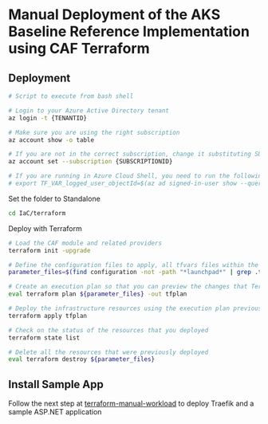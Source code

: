 # Manual Deployment of the AKS Baseline Reference Implementation using CAF Terraform


## Deployment

```bash
# Script to execute from bash shell

# Login to your Azure Active Directory tenant
az login -t {TENANTID}

# Make sure you are using the right subscription
az account show -o table

# If you are not in the correct subscription, change it substituting SUBSCRIPTIONID with the proper subscription  id
az account set --subscription {SUBSCRIPTIONID}

# If you are running in Azure Cloud Shell, you need to run the following additional command:
# export TF_VAR_logged_user_objectId=$(az ad signed-in-user show --query objectId -o tsv)
```

Set the folder to Standalone

```bash
cd IaC/terraform
```

Deploy with Terraform

```bash
# Load the CAF module and related providers
terraform init -upgrade

# Define the configuration files to apply, all tfvars files within the above folder recursively except for launchpad subfolder which is not relevant for this standalone guide
parameter_files=$(find configuration -not -path "*launchpad*" | grep .tfvars | sed 's/.*/-var-file &/' | xargs)

# Create an execution plan so that you can preview the changes that Terraform will make to your infrastructure
eval terraform plan ${parameter_files} -out tfplan

# Deploy the infrastructure resources using the execution plan previously created
terraform apply tfplan

# Check on the status of the resources that you deployed
terraform state list

# Delete all the resources that were previously deployed
eval terraform destroy ${parameter_files}

```

## Install Sample App

Follow the next step at [terraform-manual-workload](./terraform-manual-workload.md) to deploy Traefik and a sample ASP.NET application